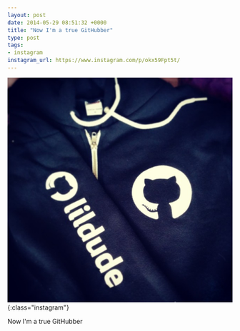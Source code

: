 ```yaml
---
layout: post
date: 2014-05-29 08:51:32 +0000
title: "Now I'm a true GitHubber"
type: post
tags:
- instagram
instagram_url: https://www.instagram.com/p/okx59Fpt5t/
---
```


![Instagram - okx59Fpt5t](/assets/okx59Fpt5t.jpg){:class="instagram"}

Now I'm a true GitHubber
